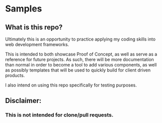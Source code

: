 # Samples

## What is this repo?

Ultimately this is an opportunity to practice applying my coding skills into web development frameworks.

This is intended to both showcase Proof of Concept, as well as serve as a reference for future projects.  As such, there will be more documentation than normal in order to become a tool to add various components, as well as possibly templates that will be used to quickly build for client driven products.

I also intend on using this repo specifically for testing purposes.

## Disclaimer:
### This is not intended for clone/pull requests.
